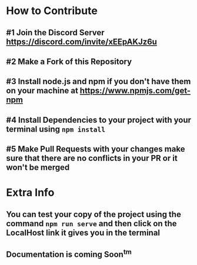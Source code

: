# How to Contribute
## #1 Join the Discord Server https://discord.com/invite/xEEpAKJz6u <br>
## #2 Make a Fork of this Repository <br>
## #3 Install node.js and  npm if you don't have them on your machine at  https://www.npmjs.com/get-npm <br>
## #4 Install Dependencies to your project with your terminal using `npm install`<br>
## #5 Make Pull Requests with your changes make sure that there are no conflicts in your PR or it won't be merged <br>
# Extra Info

## You can test your copy of the project using the command `npm run serve` and then click on the LocalHost link it gives you in the terminal<br>
## Documentation is coming Soon<sup>tm</sup>

